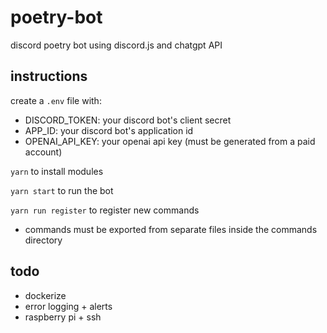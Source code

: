 # poetry-bot
discord poetry bot using discord.js and chatgpt API

## instructions

create a  `.env` file with: 
- DISCORD_TOKEN: your discord bot's client secret
- APP_ID: your discord bot's application id
- OPENAI_API_KEY: your openai api key (must be generated from a paid account)

`yarn` to install modules

`yarn start` to run the bot

`yarn run register` to register new commands
- commands must be exported from separate files inside the commands directory

## todo
- dockerize
- error logging + alerts
- raspberry pi + ssh

